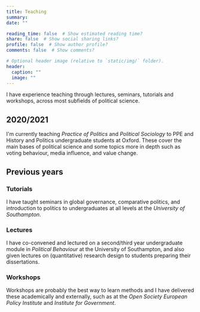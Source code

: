 ```yaml
---
title: Teaching
summary: 
date: ""

reading_time: false  # Show estimated reading time?
share: false  # Show social sharing links?
profile: false  # Show author profile?
comments: false  # Show comments?

# Optional header image (relative to `static/img/` folder).
header:
  caption: ""
  image: ""
---
```


I have experience teaching through lectures, seminars, tutorials and workshops, across most subfields of political science. 

## 2020/2021 

I'm currently teaching *Practice of Politics* and *Political Sociology* to PPE and History and Politics undergraduate students at Oxford. These cover the main bases of political science and some topics more in depth such as voting behaviour, media influence, and value change.

## Previous years

### Tutorials

I have taught seminars in global governance, comparative politics, and introduction to politics to undergraduates at all levels at the *University of Southampton*. 

### Lectures

I have co-convened and lectured on a second/third year undergraduate module in *Political Behaviour* at the University of Southampton, and also given lectures on (quantitative) research design to students preparing their dissertations.

### Workshops

Workshops are probably the best way to learn methods and I have delivered these academically and externally, such as at the *Open Society European Policy Institute* and *Institute for Government*. 
